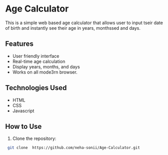 # Age Calculator
This is a simple web based age calculator that allows user to input tseir date of birth and instantly see their age in years, monthssed and days.

## Features
- User friendly interface
- Real-time age calculation
- Display years, months, and days
- Works on all mode3rn browser.

## Technologies Used
- HTML
- CSS
- Javascript

## How to Use
1. Clone the repository:
 ```bash
  git clone  https://github.com/neha-sonii/Age-Calculator.git
